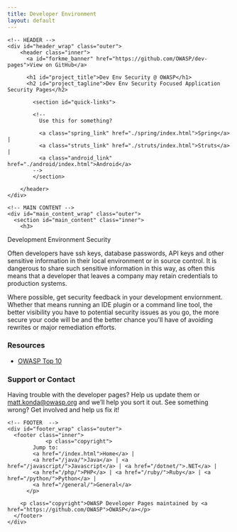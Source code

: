 ```yaml
---
title: Developer Environment
layout: default
---
```


  <body>

    <!-- HEADER -->
    <div id="header_wrap" class="outer">
        <header class="inner">
          <a id="forkme_banner" href="https://github.com/OWASP/dev-pages">View on GitHub</a>

          <h1 id="project_title">Dev Env Security @ OWASP</h1>
          <h2 id="project_tagline">Dev Env Security Focused Application Security Pages</h2>

            <section id="quick-links">

            <!--
              Use this for something?

              <a class="spring_link" href="./spring/index.html">Spring</a> |
              <a class="struts_link" href="./struts/index.html">Struts</a> | 
              <a class="android_link" href="./android/index.html">Android</a> 
            --> 
            </section>

        </header>
    </div>

    <!-- MAIN CONTENT -->
    <div id="main_content_wrap" class="outer">
      <section id="main_content" class="inner">
        <h3>
<a id="welcome-to-owasp-dev-pages" class="anchor" href="#welcome-to-owasp-dev-pages" aria-hidden="true"><span class="octicon octicon-link"></span></a>Development Environment Security</h3>

<p>Often developers have ssh keys, database passwords, API keys and other sensitive information in their local 
environment or in source control.  It is dangerous to share such sensitive information in this way, as often this
means that a developer that leaves a company may retain credentials to production systems.</p>

<p>Where possible, get security feedback in your development enviornment.  Whether that means running an IDE plugin or a 
command line tool, the better visibility you have to potential security issues as you go, the more secure your code will
be and the better chance you'll have of avoiding rewrites or major remediation efforts.
</p>

<h3>
<a id="support-or-contact" class="anchor" href="#support-or-contact" aria-hidden="true"><span class="octicon octicon-link"></span></a>Resources</h3>
<!--  Provide detailed links to Spring security sections based on capabilities.  -->
<ul>
<li><a href="http://owasp.org">OWASP Top 10</a></li>
</ul>

<h3>
<a id="support-or-contact" class="anchor" href="#support-or-contact" aria-hidden="true"><span class="octicon octicon-link"></span></a>Support or Contact</h3>

<p>Having trouble with the developer pages? Help us update them or <a href="mailto:matt.konda@owasp.org">matt.konda@owasp.org</a> and we’ll help you sort it out.  See something wrong?  Get involved and help us fix it!</p>
      </section>
    </div>

    <!-- FOOTER  -->
    <div id="footer_wrap" class="outer">
      <footer class="inner">
                <p class="copyright">
            Jump to:  
            <a href="/index.html">Home</a> | 
            <a href="/java/">Java</a> | <a href="/javascript/">Javascript</a> | <a href="/dotnet/">.NET</a> | 
            <a href="/php/">PHP</a> | <a href="/ruby/">Ruby</a> | <a href="/python/">Python</a> | 
            <a href="/general/">General</a>
          </p>

        <p class="copyright">OWASP Developer Pages maintained by <a href="https://github.com/OWASP">OWASP</a></p>
      </footer>
    </div>

    

  </body>
</html>
